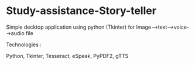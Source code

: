 # Study-assistance-Story-teller
Simple decktop application using python (Tkinter) for Image-->text-->voice-->audio file

Technologies :

Python,
Tkinter,
Tesseract,
eSpeak,
PyPDF2,
gTTS
